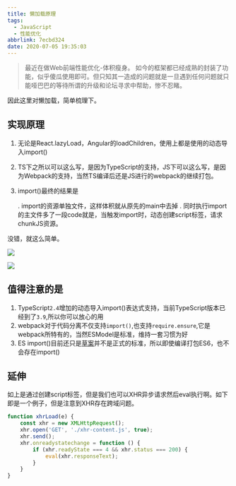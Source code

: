 ```yaml
---
title: 懒加载原理
tags:
  - JavaScript
  - 性能优化
abbrlink: 7ecbd324
date: 2020-07-05 19:35:03
---
```

> 最近在做Web前端性能优化-体积瘦身。
> 如今的框架都已经成熟的封装了功能，似乎傻瓜使用即可。但只知其一造成的问题就是一旦遇到任何问题就只能哑巴巴的等待所谓的升级和论坛寻求中帮助，惨不忍睹。

因此这里对懒加载，简单梳理下。

## 实现原理

1. 无论是React.lazyLoad，Angular的loadChildren，使用上都是使用的动态导入import()
2. TS下之所以可以这么写，是因为TypeScript的支持，JS下可以这么写，是因为Webpack的支持，当然TS编译后还是JS进行的webpack的继续打包。

3. import()最终的结果是

    . import的资源单独文件，这样体积就从原先的main中去掉
    . 同时执行import的主文件多了一段code就是，当触发import时，动态创建script标签，请求chunkJS资源。


没错，就这么简单。



![](https://static.1991421.cn/2020/2020-07-05-203554.jpeg)



![](https://static.1991421.cn/2020/2020-07-05-203610.jpeg)



## 值得注意的是
1. TypeScript`2.4`增加的动态导入import()表达式支持，当前TypeScript版本已经到了`3.9`,所以你可以放心的用
2. webpack对于代码分离不仅支持`import()`,也支持`require.ensure`,它是webpack所特有的，当然ESModel是标准，维持一套习惯为好
3. ES import()目前还只是[草案](https://github.com/tc39/proposal-dynamic-import/#import)并不是正式的标准，所以即使编译打包ES6，也不会存在import()

## 延伸
如上是通过创建script标签，但是我们也可以XHR异步请求然后eval执行啊。如下即是一个例子，但是注意到XHR存在跨域问题。


```js
function xhrLoad(e) {
    const xhr = new XMLHttpRequest();
    xhr.open('GET', './xhr-content.js', true);
    xhr.send();
    xhr.onreadystatechange = function () {
        if (xhr.readyState === 4 && xhr.status === 200) {
            eval(xhr.responseText);
        }
    }
}

```
